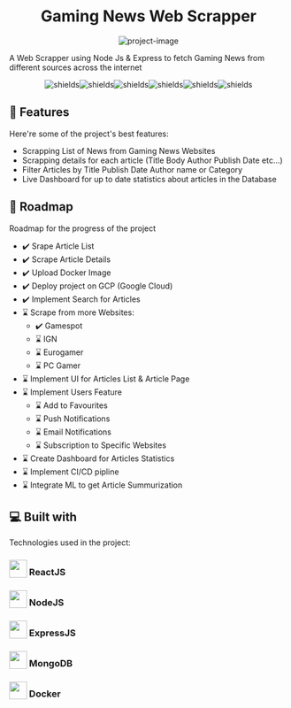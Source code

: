 <h1 align="center" id="title">Gaming News Web Scrapper</h1>

<p align="center"><img src="https://socialify.git.ci/yousefelkady/gaming-news-scrapper/image?font=Jost&amp;language=1&amp;name=1&amp;owner=1&amp;pattern=Solid&amp;theme=Dark" alt="project-image"></p>

<p id="description">A Web Scrapper using Node Js &amp; Express to fetch Gaming News from different sources across the internet</p>

<p align="center"><img src="https://img.shields.io/badge/NodeJS-mintgreen" alt="shields"><img src="https://img.shields.io/badge/Express.JS-grey" alt="shields"><img src="https://img.shields.io/badge/MongoDB-darkgreen" alt="shields"><img src="https://img.shields.io/badge/React-blue" alt="shields"><img src="https://img.shields.io/badge/Docker-darkblue" alt="shields"><img src="https://img.shields.io/badge/Web%20Scrapping-yellow" alt="shields"></p>

  
  
<h2>🧐 Features</h2>

Here're some of the project's best features:

*   Scrapping List of News from Gaming News Websites
*   Scrapping details for each article (Title Body Author Publish Date etc...)
*   Filter Articles by Title Publish Date Author name or Category
*   Live Dashboard for up to date statistics about articles in the Database


<h2>📌 Roadmap</h2>

Roadmap for the progress of the project

- ✔️ Srape Article List
- ✔️ Scrape Article Details
- ✔️ Upload Docker Image
- ✔️ Deploy project on GCP (Google Cloud)
- ✔️ Implement Search for Articles
- ⌛ Scrape from more Websites:
  - ✔️ Gamespot
  - ⌛ IGN
  - ⌛ Eurogamer
  - ⌛ PC Gamer
- ⌛ Implement UI for Articles List & Article Page
- ⌛ Implement Users Feature
  - ⌛ Add to Favourites
  - ⌛ Push Notifications
  - ⌛ Email Notifications
  - ⌛ Subscription to Specific Websites 
- ⌛ Create Dashboard for Articles Statistics
- ⌛ Implement CI/CD pipline
- ⌛ Integrate ML to get Article Summurization

  
<h2>💻 Built with</h2>

Technologies used in the project:

<h3><sub><img src="https://www.svgrepo.com/show/493719/react-javascript-js-framework-facebook.svg"width="32" height="32"></sub> ReactJS</h3>
<h3><sub><img src="https://www.svgrepo.com/show/303266/nodejs-icon-logo.svg"width="32" height="32"></sub> NodeJS</h3>
<h3><sub><img src="https://www.svgrepo.com/show/353724/express.svg" width="32" height="32"></sub> ExpressJS</h3>
<h3><sub><img src="https://www.svgrepo.com/show/331488/mongodb.svg" width="32" height="32"></sub> MongoDB</h3>
<h3><sub><img src="https://www.svgrepo.com/show/452192/docker.svg" width="32" height="32"></sub> Docker</h3>
